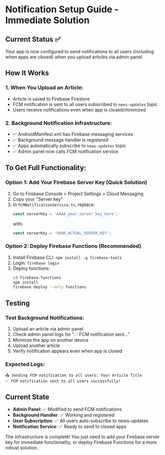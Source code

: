 # Notification Setup Guide - Immediate Solution

## Current Status ✅
Your app is now configured to send notifications to all users (including when apps are closed) when you upload articles via admin panel.

## How It Works

### 1. When You Upload an Article:
- Article is saved to Firebase Firestore
- FCM notification is sent to all users subscribed to `news-updates` topic
- Users receive notifications even when app is closed/minimized

### 2. Background Notification Infrastructure:
- ✅ AndroidManifest.xml has Firebase messaging services
- ✅ Background message handler is registered
- ✅ Apps automatically subscribe to `news-updates` topic
- ✅ Admin panel now calls FCM notification service

## To Get Full Functionality:

### Option 1: Add Your Firebase Server Key (Quick Solution)
1. Go to Firebase Console > Project Settings > Cloud Messaging
2. Copy your "Server key" 
3. In `FCMNotificationService.ts`, replace:
   ```typescript
   const serverKey = 'AAAA_your_server_key_here';
   ```
   with:
   ```typescript
   const serverKey = 'YOUR_ACTUAL_SERVER_KEY';
   ```

### Option 2: Deploy Firebase Functions (Recommended)
1. Install Firebase CLI: `npm install -g firebase-tools`
2. Login: `firebase login`
3. Deploy functions:
   ```bash
   cd firebase-functions
   npm install
   firebase deploy --only functions
   ```

## Testing

### Test Background Notifications:
1. Upload an article via admin panel
2. Check admin panel logs for "✅ FCM notification sent..."
3. Minimize the app on another device
4. Upload another article
5. Verify notification appears even when app is closed

### Expected Logs:
```
📤 Sending FCM notification to all users: Your Article Title
✅ FCM notification sent to all users successfully!
```

## Current State
- **Admin Panel**: ✅ Modified to send FCM notifications
- **Background Handler**: ✅ Working and registered
- **User Subscription**: ✅ All users auto-subscribe to news-updates
- **Notification Service**: ✅ Ready to send to closed apps

The infrastructure is complete! You just need to add your Firebase server key for immediate functionality, or deploy Firebase Functions for a more robust solution.
